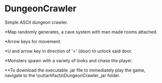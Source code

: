 # DungeonCrawler
Simple ASCII dungeon crawler.

*Map randomly generates, a cave system with man made rooms attached.

*Arrow keys for movement.

*U and arrow key in direction of '=' (door) to unlock said door.

*Monsters spawn with a variety of looks and chase the player.

**To download the executable .jar file to immediately play the game, navigate to the \out\artifacts\DungeonCrawler_jar folder.
